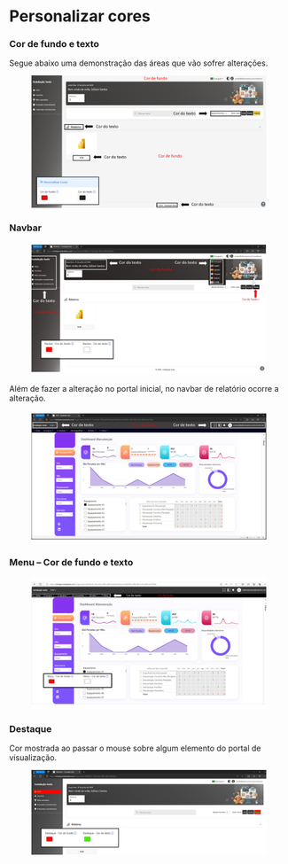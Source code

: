 # Personalizar cores

### Cor de fundo e texto

Segue abaixo uma demonstração das áreas que vão sofrer alterações.

<figure><img src="../../../.gitbook/assets/Cor-de-fundo-texto.png" alt=""><figcaption></figcaption></figure>



### Navbar

<figure><img src="../../../.gitbook/assets/Navbar.jpg" alt=""><figcaption></figcaption></figure>



Além de fazer a alteração no portal inicial, no navbar de relatório ocorre a alteração.

<figure><img src="../../../.gitbook/assets/Navbar-no-relatorio.png" alt=""><figcaption></figcaption></figure>



### Menu – Cor de fundo e texto

<figure><img src="../../../.gitbook/assets/Menu-Cor-de-fundo-e-texto-3-1.png" alt=""><figcaption></figcaption></figure>



### Destaque

Cor mostrada ao passar o mouse sobre algum elemento do portal de visualização.

<figure><img src="../../../.gitbook/assets/Destaque.png" alt=""><figcaption></figcaption></figure>
